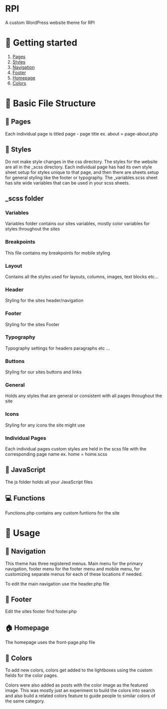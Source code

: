 # RPI
A custom WordPress website theme for RPI

# :metal: Getting started

1. [Pages](#page_with_curl-pages)
2. [Styles](#dancer-styles)
3. [Navigation](#rocket-navigation)
4. [Footer](#shoe-footer)
5. [Homepage](#house-homepage)
6. [Colors](#art-colors)

# :open_file_folder: Basic File Structure

## :page_with_curl: Pages

Each individual page is titled page - page title ex. about = page-about.php

## :dancer: Styles

Do not make style changes in the css directory. The styles for the website are all in the \_scss directory. Each individual page has had its own style sheet setup for styles unique to that page, and then there are sheets setup for general styling like the footer or typography. The \_variables.scss sheet has site wide variables that can be used in your scss sheets.

## \_scss folder

### Variables

Variables folder contains our sites variables, mostly color variables for styles throughout the sites

### Breakpoints

This file contains my breakpoints for mobile styling

### Layout

Contains all the styles used for layouts, columns, images, text blocks etc...

### Header

Styling for the sites header/navigation

### Footer

Styling for the sites Footer

### Typography

Typography settings for headers paragraphs etc ...

### Buttons

Styling for our sites buttons and links

### General

Holds any styles that are general or consistent with all pages throughout the site

### Icons

Styling for any icons the site might use

### Individual Pages

Each individual pages custom styles are held in the scss file with the corresponding page name ex. home = home.scss

## :milky_way: JavaScript

The js folder holds all your JavaScript files

## :computer: Functions

Functions.php contains any custom funtions for the site

# :eyes: Usage

## :rocket: Navigation

This theme has three registered menus. Main menu for the primary navigation, footer menu for the footer menu and mobile menu, for customizing separate menus for each of these locations if needed.

To edit the main navigation use the header.php file

## :shoe: Footer

Edit the sites footer find footer.php

## :house: Homepage

The homepage uses the front-page.php file

## :art: Colors

To add new colors, colors get added to the lightboxes using the custom fields for the color pages.

Colors were also added as posts with the color image as the featured image. This was mostly just an experiment to build the colors into search and also build a related colors feature to guide people to similar colors of the same category.    
